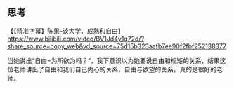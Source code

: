 ## 思考
【【精准字幕】陈果-谈大学、成熟和自由】 https://www.bilibili.com/video/BV1Jd4y1q72d/?share_source=copy_web&vd_source=75d15b323aafb7ee90f2fbf252138377

当她说出“自由=为所欲为吗？”，我下意识以为她要说自由和规矩的关系，结果这位老师讲出了自由和我们自己内心的关系，自由与欲望的关系，真的是很好的老师。